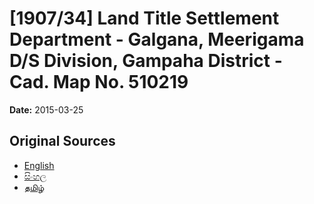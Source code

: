 # [1907/34] Land Title Settlement Department - Galgana, Meerigama D/S Division, Gampaha District - Cad. Map No. 510219

**Date:** 2015-03-25

## Original Sources

- [English](https://documents.gov.lk/view/extra-gazettes/2015/3/1907-34_E.pdf)
- [සිංහල](https://documents.gov.lk/view/extra-gazettes/2015/3/1907-34_S.pdf)
- [தமிழ்](https://documents.gov.lk/view/extra-gazettes/2015/3/1907-34_T.pdf)
